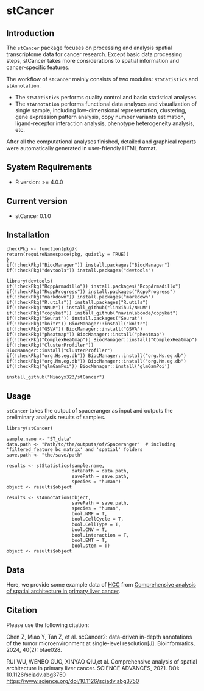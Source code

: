 # stCancer

## Introduction

The `stCancer` package focuses on processing and analysis spatial transcriptome data for cancer research. Except basic data processing steps, stCancer takes more considerations to spatial information and cancer-specific features.

The workflow of `stCancer` mainly consists of two modules: `stStatistics` and `stAnnotation`.
* The `stStatistics` performs quality control and basic statistical analyses.
* The `stAnnotation` performs functional data analyses and visualization of single sample, including low-dimensional representation, clustering, gene expression pattern analysis, copy number variants estimation, ligand-receptor interaction analysis, phenotype heterogeneity analysis, etc.

After all the computational analyses finished, detailed and graphical reports were automatically generated in user-friendly HTML format.

## System Requirements
* R version: >= 4.0.0

## Current version
* stCancer 0.1.0

## Installation

```
checkPkg <- function(pkg){
return(requireNamespace(pkg, quietly = TRUE))
}
if(!checkPkg("BiocManager")) install.packages("BiocManager")
if(!checkPkg("devtools")) install.packages("devtools")

library(devtools)
if(!checkPkg("RcppArmadillo")) install.packages("RcppArmadillo")
if(!checkPkg("RcppProgress")) install.packages("RcppProgress")
if(!checkPkg("markdown")) install.packages("markdown")
if(!checkPkg("R.utils")) install.packages("R.utils")
if(!checkPkg("NNLM")) install_github("linxihui/NNLM")
if(!checkPkg("copykat")) install_github("navinlabcode/copykat")
if(!checkPkg("Seurat")) install.packages("Seurat")
if(!checkPkg("knitr")) BiocManager::install("knitr")
if(!checkPkg("GSVA")) BiocManager::install("GSVA")
if(!checkPkg("pheatmap")) BiocManager::install("pheatmap")
if(!checkPkg("ComplexHeatmap")) BiocManager::install("ComplexHeatmap")
if(!checkPkg("ClusterProfiler")) BiocManager::install("ClusterProfiler")
if(!checkPkg("org.Hs.eg.db")) BiocManager::install("org.Hs.eg.db")
if(!checkPkg("org.Mm.eg.db")) BiocManager::install("org.Mm.eg.db")
if(!checkPkg("glmGamPoi")) BiocManager::install('glmGamPoi')

install_github("Miaoyx323/stCancer")
```

## Usage

`stCancer` takes the output of spaceranger as input and outputs the preliminary analysis results of samples. 

```
library(stCancer)

sample.name <- "ST_data"
data.path <- "Path/to/the/outputs/of/Spaceranger"  # including 'filtered_feature_bc_matrix' and 'spatial' folders
save.path <- "the/save/path"

results <- stStatistics(sample.name, 
                        dataPath = data.path, 
                        savePath = save.path, 
                        species = "human")
object <- results$object

results <- stAnnotation(object, 
                        savePath = save.path, 
                        species = "human", 
                        bool.NMF = T, 
                        bool.CellCycle = T, 
                        bool.CellType = T, 
                        bool.CNV = T, 
                        bool.interaction = T, 
                        bool.EMT = T, 
                        bool.stem = T)
object <- results$object
```


## Data
Here, we provide some example data of [HCC](http://lifeome.net/supp/livercancer-st/data.htm) from [Comprehensive analysis of spatial architecture in primary liver cancer](https://www.science.org/doi/10.1126/sciadv.abg3750). 

<!--
You can download them and run scripts in [wiki](https://github.com/Miaoyx323/stCancer/wiki) to understand the workflow of stCancer.
-->

## Citation
Please use the following citation:

Chen Z, Miao Y, Tan Z, et al. scCancer2: data-driven in-depth annotations of the tumor microenvironment at single-level resolution[J]. Bioinformatics, 2024, 40(2): btae028.

RUI WU, WENBO GUO, XINYAO QIU,et al. Comprehensive analysis of spatial architecture in primary liver cancer. SCIENCE ADVANCES, 2021. DOI: 10.1126/sciadv.abg3750
https://www.science.org/doi/10.1126/sciadv.abg3750

